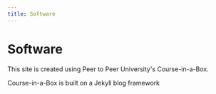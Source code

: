 ```yaml
---
title: Software
---
```


# Software

This site is created using Peer to Peer University's Course-in-a-Box.

Course-in-a-Box is built on a Jekyll blog framework